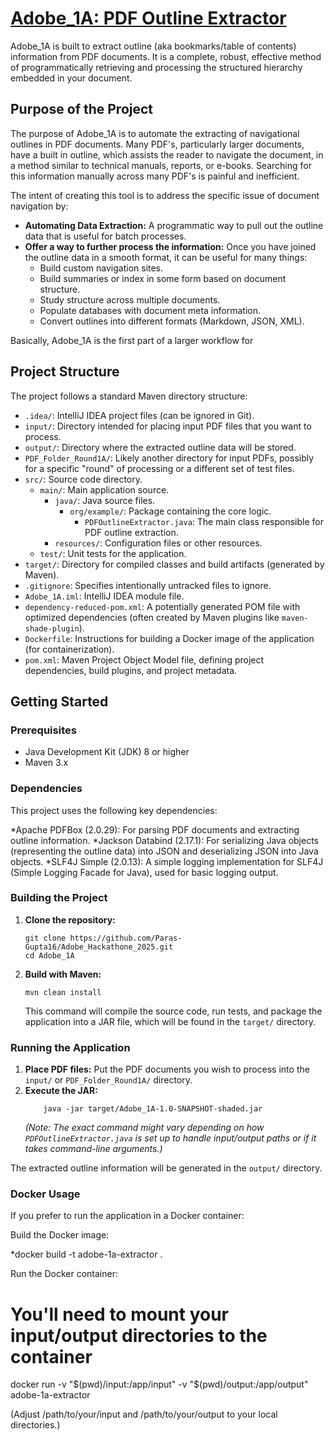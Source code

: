 # [Adobe_1A: PDF Outline Extractor](https://github.com/Paras-Gupta16/Adobe_Hackathone_2025/tree/e202e3c385248a06acdb7544278788c8af55aec8/Adobe_1A)

Adobe_1A is built to extract outline (aka bookmarks/table of contents) information from PDF documents. It is a complete, robust, effective method of programmatically retrieving and processing the structured hierarchy embedded in your document.

## Purpose of the Project

The purpose of Adobe_1A is to automate the extracting of navigational outlines in PDF documents. Many PDF's, particularly larger documents, have a built in outline, which assists the reader to navigate the document, in a method similar to technical manuals, reports, or e-books. Searching for this information manually across many PDF's is painful and inefficient.

The intent of creating this tool is to address the specific issue of document navigation by:
* **Automating Data Extraction:** A programmatic way to pull out the outline data that is useful for batch processes.
* **Offer a way to further process the information:** Once you have joined the outline data in a smooth format, it can be useful for many things:
    * Build custom navigation sites.
    * Build summaries or index in some form based on document structure.
    * Study structure across multiple documents.
    * Populate databases with document meta information.
    * Convert outlines into different formats (Markdown, JSON, XML).

Basically, Adobe_1A is the first part of a larger workflow for

## Project Structure

The project follows a standard Maven directory structure:

* `.idea/`: IntelliJ IDEA project files (can be ignored in Git).
* `input/`: Directory intended for placing input PDF files that you want to process.
* `output/`: Directory where the extracted outline data will be stored.
* `PDF_Folder_Round1A/`: Likely another directory for input PDFs, possibly for a specific "round" of processing or a different set of test files.
* `src/`: Source code directory.
    * `main/`: Main application source.
        * `java/`: Java source files.
            * `org/example/`: Package containing the core logic.
                * `PDFOutlineExtractor.java`: The main class responsible for PDF outline extraction.
        * `resources/`: Configuration files or other resources.
    * `test/`: Unit tests for the application.
* `target/`: Directory for compiled classes and build artifacts (generated by Maven).
* `.gitignore`: Specifies intentionally untracked files to ignore.
* `Adobe_1A.iml`: IntelliJ IDEA module file.
* `dependency-reduced-pom.xml`: A potentially generated POM file with optimized dependencies (often created by Maven plugins like `maven-shade-plugin`).
* `Dockerfile`: Instructions for building a Docker image of the application (for containerization).
* `pom.xml`: Maven Project Object Model file, defining project dependencies, build plugins, and project metadata.

## Getting Started

### Prerequisites

* Java Development Kit (JDK) 8 or higher
* Maven 3.x

### Dependencies
This project uses the following key dependencies:

*Apache PDFBox (2.0.29): For parsing PDF documents and extracting outline information.
*Jackson Databind (2.17.1): For serializing Java objects (representing the outline data) into JSON and deserializing JSON into Java objects.
*SLF4J Simple (2.0.13): A simple logging implementation for SLF4J (Simple Logging Facade for Java), used for basic logging output.

### Building the Project

1.  **Clone the repository:**
    ```
    git clone https://github.com/Paras-Gupta16/Adobe_Hackathone_2025.git
    cd Adobe_1A
    ```
2.  **Build with Maven:**
    ```
    mvn clean install
    ```
    This command will compile the source code, run tests, and package the application into a JAR file, which will be found in the `target/` directory.

### Running the Application

1.  **Place PDF files:** Put the PDF documents you wish to process into the `input/` or `PDF_Folder_Round1A/` directory.
2.  **Execute the JAR:**
    ```
        java -jar target/Adobe_1A-1.0-SNAPSHOT-shaded.jar
    ```
    *(Note: The exact command might vary depending on how `PDFOutlineExtractor.java` is set up to handle input/output paths or if it takes command-line arguments.)*

The extracted outline information will be generated in the `output/` directory.

### Docker Usage
If you prefer to run the application in a Docker container:

Build the Docker image:

*docker build -t adobe-1a-extractor .

Run the Docker container:

# You'll need to mount your input/output directories to the container
docker run -v "$(pwd)/input:/app/input" -v "$(pwd)/output:/app/output" adobe-1a-extractor

(Adjust /path/to/your/input and /path/to/your/output to your local directories.)
